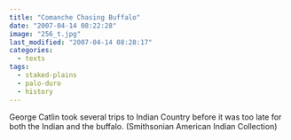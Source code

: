 ```yaml
---
title: "Comanche Chasing Buffalo"
date: "2007-04-14 08:22:28"
image: "256_t.jpg"
last_modified: "2007-04-14 08:28:17"
categories:
  - texts
tags:
  - staked-plains
  - palo-duro
  - history  
---
```


George Catlin took several trips to Indian Country before it was too late for both the Indian and the buffalo. (Smithsonian American Indian Collection)
